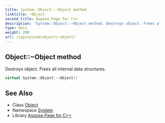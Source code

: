 ```yaml
---
title: System::Object::~Object method
linktitle: ~Object
second_title: Aspose.Page for C++
description: 'System::Object::~Object method. Destroys object. Frees all internal data structures in C++.'
type: docs
weight: 200
url: /cpp/system/object/~object/
---
```

## Object::~Object method


Destroys object. Frees all internal data structures.

```cpp
virtual System::Object::~Object()
```

## See Also

* Class [Object](../)
* Namespace [System](../../)
* Library [Aspose.Page for C++](../../../)

